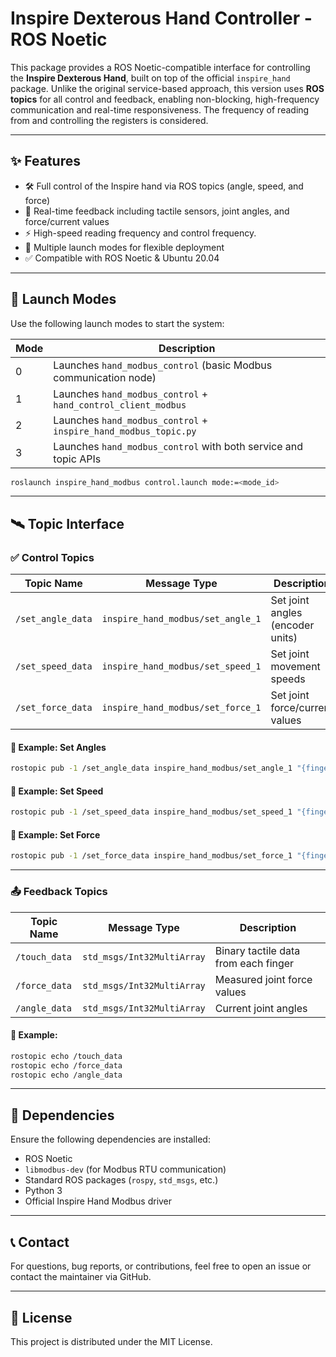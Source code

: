# Inspire Dexterous Hand Controller - ROS Noetic

This package provides a ROS Noetic-compatible interface for controlling the **Inspire Dexterous Hand**, built on top of the official `inspire_hand` package. Unlike the original service-based approach, this version uses **ROS topics** for all control and feedback, enabling non-blocking, high-frequency communication and real-time responsiveness. The frequency of reading from and controlling the registers is considered.

---

## ✨ Features

- 🛠️ Full control of the Inspire hand via ROS topics (angle, speed, and force)
- 📡 Real-time feedback including tactile sensors, joint angles, and force/current values
- ⚡ High-speed reading frequency and control frequency.
- 🔄 Multiple launch modes for flexible deployment
- ✅ Compatible with ROS Noetic & Ubuntu 20.04

---

## 🚀 Launch Modes

Use the following launch modes to start the system:

| Mode | Description                                                        |
|------|--------------------------------------------------------------------|
| 0    | Launches `hand_modbus_control` (basic Modbus communication node)  |
| 1    | Launches `hand_modbus_control` + `hand_control_client_modbus`     |
| 2    | Launches `hand_modbus_control` + `inspire_hand_modbus_topic.py`   |
| 3    | Launches `hand_modbus_control` with both service and topic APIs   |

```bash
roslaunch inspire_hand_modbus control.launch mode:=<mode_id>
```

---

## 🛰️ Topic Interface

### ✅ Control Topics

| Topic Name        | Message Type                      | Description                           |
|------------------|-----------------------------------|---------------------------------------|
| `/set_angle_data`| `inspire_hand_modbus/set_angle_1` | Set joint angles (encoder units)      |
| `/set_speed_data`| `inspire_hand_modbus/set_speed_1` | Set joint movement speeds             |
| `/set_force_data`| `inspire_hand_modbus/set_force_1` | Set joint force/current values        |

#### 🔧 Example: Set Angles

```bash
rostopic pub -1 /set_angle_data inspire_hand_modbus/set_angle_1 "{finger_ids: [1, 2, 3, 4, 5, 6], angles: [1000, 1000, 1000, 1000, 1000, 1000]}"
```

#### 🔧 Example: Set Speed

```bash
rostopic pub -1 /set_speed_data inspire_hand_modbus/set_speed_1 "{finger_ids: [1, 2, 3, 4, 5, 6], speeds: [1000, 1000, 1000, 1000, 1000, 1000]}"
```

#### 🔧 Example: Set Force

```bash
rostopic pub -1 /set_force_data inspire_hand_modbus/set_force_1 "{finger_ids: [1, 2, 3, 4, 5, 6], forces: [1000, 1000, 1000, 1000, 1000, 1000]}"
```

---

### 📤 Feedback Topics

| Topic Name     | Message Type              | Description                           |
|----------------|---------------------------|---------------------------------------|
| `/touch_data`  | `std_msgs/Int32MultiArray`| Binary tactile data from each finger  |
| `/force_data`  | `std_msgs/Int32MultiArray`| Measured joint force values           |
| `/angle_data`  | `std_msgs/Int32MultiArray`| Current joint angles			|

#### 📡 Example: 

```bash
rostopic echo /touch_data
rostopic echo /force_data
rostopic echo /angle_data
```

---


## 🔧 Dependencies

Ensure the following dependencies are installed:

- ROS Noetic
- `libmodbus-dev` (for Modbus RTU communication)
- Standard ROS packages (`rospy`, `std_msgs`, etc.)
- Python 3
- Official Inspire Hand Modbus driver

---

## 📞 Contact

For questions, bug reports, or contributions, feel free to open an issue or contact the maintainer via GitHub.

---

## 📜 License

This project is distributed under the MIT License.


